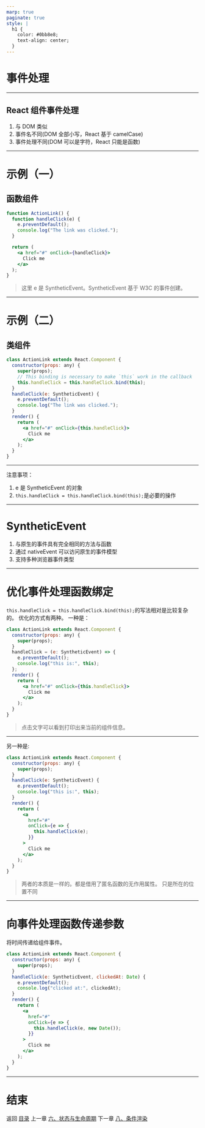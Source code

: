 ```yaml
---
marp: true
paginate: true
style: |
  h1 {
    color: #0bb8e8;
    text-align: center;
  }
---
```


# 事件处理

---

## React 组件事件处理

1. 与 DOM 类似
2. 事件名不同(DOM 全部小写，React 基于 camelCase)
3. 事件处理不同(DOM 可以是字符，React 只能是函数)

---

# 示例（一）

## 函数组件

```jsx
function ActionLink() {
  function handleClick(e) {
    e.preventDefault();
    console.log("The link was clicked.");
  }

  return (
    <a href="#" onClick={handleClick}>
      Click me
    </a>
  );
}
```

> 这里 e 是 SyntheticEvent。SyntheticEvent 基于 W3C 的事件创建。

---

# 示例（二）

## 类组件

```jsx
class ActionLink extends React.Component {
  constructor(props: any) {
    super(props);
    // This binding is necessary to make `this` work in the callback
    this.handleClick = this.handleClick.bind(this);
  }
  handleClick(e: SyntheticEvent) {
    e.preventDefault();
    console.log("The link was clicked.");
  }
  render() {
    return (
      <a href="#" onClick={this.handleClick}>
        Click me
      </a>
    );
  }
}
```

---

注意事项：

1. e 是 SyntheticEvent 的对象
2. `this.handleClick = this.handleClick.bind(this);`是必要的操作

---

# SyntheticEvent

1. 与原生的事件具有完全相同的方法与函数
2. 通过 nativeEvent 可以访问原生的事件模型
3. 支持多种浏览器事件类型

---

# 优化事件处理函数绑定

`this.handleClick = this.handleClick.bind(this);`的写法相对是比较复杂的。
优化的方式有两种。
一种是：

```jsx
class ActionLink extends React.Component {
  constructor(props: any) {
    super(props);
  }
  handleClick = (e: SyntheticEvent) => {
    e.preventDefault();
    console.log("this is:", this);
  };
  render() {
    return (
      <a href="#" onClick={this.handleClick}>
        Click me
      </a>
    );
  }
}
```

> 点击文字可以看到打印出来当前的组件信息。

---

另一种是:

```jsx
class ActionLink extends React.Component {
  constructor(props: any) {
    super(props);
  }
  handleClick(e: SyntheticEvent) {
    e.preventDefault();
    console.log("this is:", this);
  }
  render() {
    return (
      <a
        href="#"
        onClick={e => {
          this.handleClick(e);
        }}
      >
        Click me
      </a>
    );
  }
}
```

> 两者的本质是一样的。都是借用了匿名函数的无作用属性。
> 只是所在的位置不同

---

# 向事件处理函数传递参数

将时间传递给组件事件。

```jsx
class ActionLink extends React.Component {
  constructor(props: any) {
    super(props);
  }
  handleClick(e: SyntheticEvent, clickedAt: Date) {
    e.preventDefault();
    console.log("clicked at:", clickedAt);
  }
  render() {
    return (
      <a
        href="#"
        onClick={e => {
          this.handleClick(e, new Date());
        }}
      >
        Click me
      </a>
    );
  }
}
```

---

# 结束

返回 [目录](./../README.md)
上一章 [六、状态与生命周期](./六、状态与生命周期.md)
下一章 [八、条件渲染](./八、条件渲染.md)
